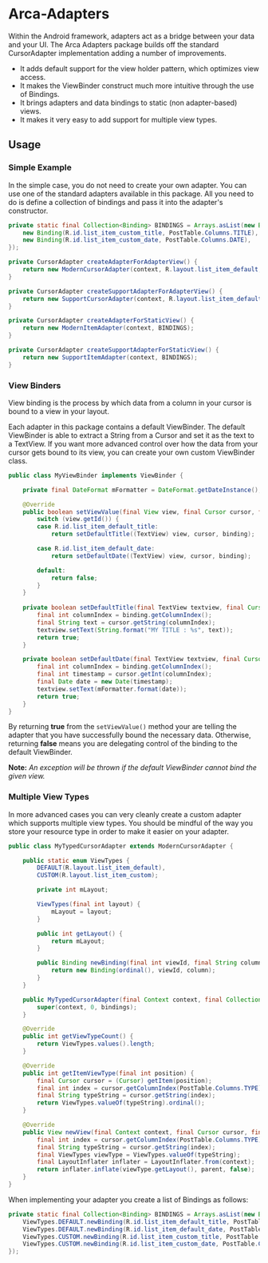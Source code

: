 # Arca-Adapters

Within the Android framework, adapters act as a bridge between your data and your UI. The Arca Adapters package builds off the standard CursorAdapter implementation adding a number of improvements.

- It adds default support for the view holder pattern, which optimizes view access.
- It makes the ViewBinder construct much more intuitive through the use of Bindings.
- It brings adapters and data bindings to static (non adapter-based) views.
- It makes it very easy to add support for multiple view types.

## Usage

### Simple Example

In the simple case, you do not need to create your own adapter. You can use one of the standard adapters available in this package. All you need to do is define a collection of bindings and pass it into the adapter's constructor.

```java
private static final Collection<Binding> BINDINGS = Arrays.asList(new Binding[] { 
    new Binding(R.id.list_item_custom_title, PostTable.Columns.TITLE),
	new Binding(R.id.list_item_custom_date, PostTable.Columns.DATE),
});

private CursorAdapter createAdapterForAdapterView() {
	return new ModernCursorAdapter(context, R.layout.list_item_default, BINDINGS);
}

private CursorAdapter createSupportAdapterForAdapterView() {
	return new SupportCursorAdapter(context, R.layout.list_item_default, BINDINGS);
}

private CursorAdapter createAdapterForStaticView() {
	return new ModernItemAdapter(context, BINDINGS);
}

private CursorAdapter createSupportAdapterForStaticView() {
	return new SupportItemAdapter(context, BINDINGS);
}
```

### View Binders

View binding is the process by which data from a column in your cursor is bound to a view in your layout. 

Each adapter in this package contains a default ViewBinder. The default ViewBinder is able to extract a String from a Cursor and set it as the text to a TextView. If you want more advanced control over how the data from your cursor gets bound to its view, you can create your own custom ViewBinder class.

```java
public class MyViewBinder implements ViewBinder {

	private final DateFormat mFormatter = DateFormat.getDateInstance();

	@Override
	public boolean setViewValue(final View view, final Cursor cursor, final Binding binding) {
		switch (view.getId()) {
		case R.id.list_item_default_title:
			return setDefaultTitle((TextView) view, cursor, binding);

		case R.id.list_item_default_date:
			return setDefaultDate((TextView) view, cursor, binding);

		default:
			return false;
		}
	}
	
	private boolean setDefaultTitle(final TextView textview, final Cursor cursor, final Binding binding) {
		final int columnIndex = binding.getColumnIndex();
		final String text = cursor.getString(columnIndex);
		textview.setText(String.format("MY TITLE : %s", text));
		return true;
	}

	private boolean setDefaultDate(final TextView textview, final Cursor cursor, final Binding binding) {
		final int columnIndex = binding.getColumnIndex();
		final int timestamp = cursor.getInt(columnIndex);
		final Date date = new Date(timestamp);
		textview.setText(mFormatter.format(date));
		return true;
	}
}
```

By returning **true** from the `setViewValue()` method your are telling the adapter that you have successfully bound the necessary data. Otherwise, returning **false** means you are delegating control of the binding to the default ViewBinder. 

**Note:** *An exception will be thrown if the default ViewBinder cannot bind the given view.*

### Multiple View Types

In more advanced cases you can very cleanly create a custom adapter which supports multiple view types. You should be mindful of the way you store your resource type in order to make it easier on your adapter.

```java
public class MyTypedCursorAdapter extends ModernCursorAdapter {

	public static enum ViewTypes {
		DEFAULT(R.layout.list_item_default),
		CUSTOM(R.layout.list_item_custom);

		private int mLayout;

		ViewTypes(final int layout) {
			mLayout = layout;
		}

		public int getLayout() {
			return mLayout;
		}

		public Binding newBinding(final int viewId, final String column) {
			return new Binding(ordinal(), viewId, column);
		}
	}

	public MyTypedCursorAdapter(final Context context, final Collection<Binding> bindings) {
		super(context, 0, bindings);
	}

	@Override
	public int getViewTypeCount() {
		return ViewTypes.values().length;
	}

	@Override
	public int getItemViewType(final int position) {
		final Cursor cursor = (Cursor) getItem(position);
		final int index = cursor.getColumnIndex(PostTable.Columns.TYPE);
		final String typeString = cursor.getString(index);
		return ViewTypes.valueOf(typeString).ordinal();
	}

	@Override
	public View newView(final Context context, final Cursor cursor, final ViewGroup parent) {
		final int index = cursor.getColumnIndex(PostTable.Columns.TYPE);
		final String typeString = cursor.getString(index);
		final ViewTypes viewType = ViewTypes.valueOf(typeString);
		final LayoutInflater inflater = LayoutInflater.from(context);
		return inflater.inflate(viewType.getLayout(), parent, false);
	}
}
```

When implementing your adapter you create a list of Bindings as follows:

```java
private static final Collection<Binding> BINDINGS = Arrays.asList(new Binding[] { 
	ViewTypes.DEFAULT.newBinding(R.id.list_item_default_title, PostTable.Columns.TITLE),
	ViewTypes.DEFAULT.newBinding(R.id.list_item_default_date, PostTable.Columns.DATE),
	ViewTypes.CUSTOM.newBinding(R.id.list_item_custom_title, PostTable.Columns.TITLE),
	ViewTypes.CUSTOM.newBinding(R.id.list_item_custom_date, PostTable.Columns.DATE),
});
```
